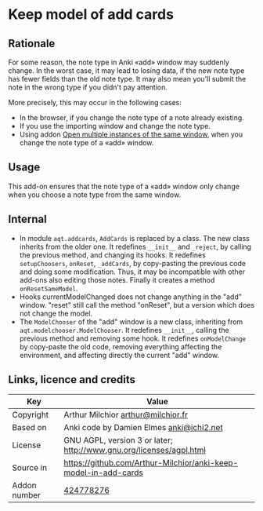 # Keep model of add cards
## Rationale
For some reason, the note type in Anki «add» window may suddenly
change. In the worst case, it may lead to losing data, if the new note
type has fewer fields than the old note type. It may also mean you'll
submit the note in the wrong type if you didn't pay attention.

More precisely, this may occur in the following cases:
* In the browser, if you change the note type of a note already
  existing.
* If you use the importing window and change the note type.
* Using addon [Open multiple instances of the same
  window](https://ankiweb.net/shared/info/354407385), when you change
  the note type of a «add» window.
## Usage
This add-on ensures that the note type of a «add» window only change
when you choose a note type from the same window.

## Internal
* In module `aqt.addcards`, `AddCards` is replaced by a
  class. The new class inherits from the older one. It redefines
  `__init__` and `_reject`, by calling the previous method,
  and changing its hooks. It redefines
  `setupChoosers`, `onReset`, `_addCards`, by copy-pasting
  the previous code and doing some modification. Thus, it may be
  incompatible with other add-ons also editing those notes. Finally it
  creates a method `onResetSameModel`.
* Hooks currentModelChanged does not change anything in the "add"
  window. "reset" still call the method "onReset", but a version which
  does not change the model.
* The `ModelChooser` of the "add" window is a new class, inheriting
  from `aqt.modelchooser.ModelChooser`. It redefines `__init__`,
  calling the previous method and removing some hook. It redefines
  `onModelChange` by copy-paste the old code, removing everything
  affecting the environment, and affecting directly the current "add"
  window.

## Links, licence and credits

Key          |Value
-------------|-------------------------------------------------------------------
Copyright    | Arthur Milchior <arthur@milchior.fr>
Based on     | Anki code by Damien Elmes <anki@ichi2.net>
License      | GNU AGPL, version 3 or later; http://www.gnu.org/licenses/agpl.html
Source in    | https://github.com/Arthur-Milchior/anki-keep-model-in-add-cards
Addon number | [424778276](https://ankiweb.net/shared/info/424778276)
